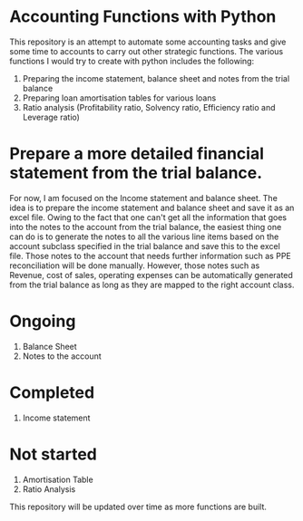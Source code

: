 # Accounting Functions with Python

This repository is an attempt to automate some accounting tasks and give some time to accounts to carry out other strategic functions. The various functions I would try to create with python includes the following:

1. Preparing the income statement, balance sheet and notes from the trial balance
2. Preparing loan amortisation tables for various loans 
3. Ratio analysis (Profitability ratio, Solvency ratio, Efficiency ratio and Leverage ratio)

# Prepare a more detailed financial statement from the trial balance. 

For now, I am focused on the Income statement and balance sheet. The idea is to prepare the income statement and balance sheet and save it as an excel file. Owing to the fact that one can't get all the information that goes into the notes to the account from the trial balance, the easiest thing one can do is to generate the notes to all the various line items based on the account subclass specified in the trial balance and save this to the excel file. Those notes to the account that needs further information such as PPE reconciliation will be done manually. However, those notes such as Revenue, cost of sales, operating expenses can be automatically generated from the trial balance as long as they are mapped to the right account class.

# Ongoing
1. Balance Sheet
2. Notes to the account

# Completed
1. Income statement

# Not started
1. Amortisation Table
2. Ratio Analysis

This repository will be updated over time as more functions are built.
